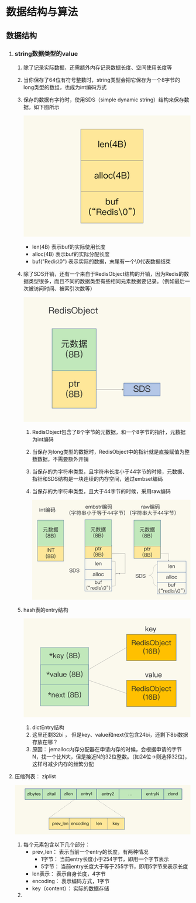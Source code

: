# 数据结构与算法

## 数据结构

1. ### string数据类型的value

   1. 除了记录实际数据，还需额外内存记录数据长度、空间使用长度等

   2. 当你保存了64位有符号整数时，string类型会把它保存为一个8字节的long类型的数组，也成为int编码方式

   3. 保存的数据有字符时，使用SDS（simple dynamic string）结构来保存数据，如下图所示

      ![](..\imgs\Redis的SDS结构.jpg)

      - len(4B) 表示buf的实际使用长度
      - alloc(4B) 表示buf的实际分配长度
      - buf("Redis\0") 表示实际的数据，末尾有一个\0代表数据结束

   4. 除了SDS开销，还有一个来自于RedisObject结构的开销，因为Redis的数据类型很多，而且不同的数据类型有些相同元素数据要记录。（例如最后一次被访问时间、被索引次数等）

      ![](..\imgs\Redis的RedisObject结构.jpg)

      1. RedisObject包含了8个字节的元数据，和一个8字节的指针，元数据为int编码

      2. 当保存为long类型的数据时，RedisObject中的指针就是直接赋值为整数数据，不需要额外开销

      3. 当保存的为字符串类型，且字符串长度小于44字节的时候，元数据、指针和SDS结构是一块连续的内存空间，通过embset编码

      4. 当保存的为字符串类型，且大于44字节的时候，采用raw编码

         ![](..\imgs\Redis保存string类型的各种编码.jpg)

   5. hash表的entry结构

      ![](..\imgs\Redis保存hash表的entry结构.jpg)

      1. dictEntry结构
      2. 这里还剩32bi ， 但是key、value和next仅包含24bi，还剩下8bi数据存放在哪？
      3. 原因： jemalloc内存分配器在申请内存的时候，会根据申请的字节N，找一个比N大，但是接近N的32位整数。（如24位->则选择32位)，这样可减少内存的频繁分配

2. 压缩列表： ziplist

   ![](..\imgs\Redis的ziplist结构.jpg)

   1. 每个元素包含以下几个部分：
      - prev_len： 表示当前一个entry的长度，有两种情况
        - 1字节： 当前entry长度小于254字节，即用一个字节表示
        - 5字节： 当前entry长度大于等于255字节，即用5字节来表示长度
      - len表示： 表示自身长度，4字节
      - encoding： 表示编码方式，1字节
      - key（content）： 实际的数据存储
   2. 